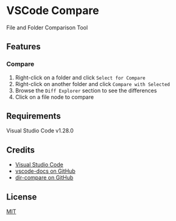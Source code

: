 # VSCode Compare

File and Folder Comparison Tool

## Features

### Compare

1. Right-click on a folder and click `Select for Compare`
2. Right-click on another folder and click `Compare with Selected`
3. Browse the `Diff Explorer` section to see the differences
4. Click on a file node to compare

## Requirements

Visual Studio Code v1.28.0

## Credits

* [Visual Studio Code](https://code.visualstudio.com/)
* [vscode-docs on GitHub](https://github.com/Microsoft/vscode-docs)
* [dir-compare on GitHub](https://github.com/gliviu/dir-compare)

## License

[MIT](LICENSE.md)
